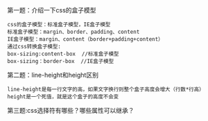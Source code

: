第一题：介绍一下css的盒子模型

~~~
css的盒子模型：标准盒子模型，IE盒子模型
标准盒子模型：margin、border、padding、content
IE盒子模型：margin、content（border+padding+content）
通过css转换盒子模型:
box-sizing:content-box  //标准盒子模型
box-sizing：border-box  //IE盒子模型
~~~

第二题：line-height和height区别

~~~	
line-height是每一行文字的高，如果文字换行则整个盒子高度会增大（行数*行高）
height是一个死值，就是这个盒子的高度不会变
~~~

第三题:css选择符有哪些？哪些属性可以继承？

~~~	

~~~



